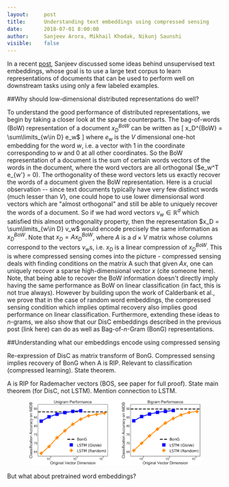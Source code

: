 ```yaml
---
layout:     post
title:      Understanding text embeddings using compressed sensing
date:       2018-07-01 8:00:00
author:     Sanjeev Arora, Mikhail Khodak, Nikunj Saunshi
visible:    false
---
```


In a recent [post](LINK), Sanjeev discussed some ideas behind unsupervised text embeddings, whose goal is to use a large text corpus to learn representations of documents that can be used to perform well on downstream tasks using only a few labeled examples.

##Why should low-dimensional distributed representations do well?

To understand the good performance of distributed representations, we begin by taking a closer look at the sparse counterparts.
The bag-of-words (BoW) representation of a document $x_D^{BoW}$ can be written as
\[
x_D^{BoW} = \sum\limits_{w\in D} e_w$
\]
where $e_w$ is the $V$ dimensional one-hot embedding for the word $w$, i.e. a vector with 1 in the coordinate corresponding to $w$ and 0 at all other coordinates.
So the BoW representation of a document is the sum of certain words vectors of the words in the document, where the word vectors are all orthogonal ($e_w^T e_{w'} = 0).
The orthogonality of these word vectors lets us exactly recover the words of a document given the BoW representation.
Here is a crucial observation -- since text documents typically have very few distinct words (much lesser than $V$), one could hope to use lower dimensionsal word vectors which are "almost orthogonal" and still be able to uniquely recover the words of a document.
So if we had word vectors $v_w \in \mathbb{R}^d$ which satisfied this almost orthogonality property, then the representation $x_D = \sum\limits_{w\in D} v_w$ would encode precisely the same information as $x_D^{BoW}$.
Note that $x_D = Ax_D^{BoW}$, where $A$ is a $d\times V$ matrix whose columns correspond to the vectors $v_w$s, i.e. $x_D$ is a linear compression of $x_D^{BoW}$.
This is where compressed sensing comes into the picture - compressed sensing deals with finding conditions on the matrix A such that given $Ax$, one can uniquely recover a sparse high-dimensional vector $x$ (cite someone here).
Note, that being able to recover the BoW information doesn't directly imply having the same performance as BoW on linear classification (in fact, this is not true always).
However by building upon the work of Calderbank et al., we prove that in the case of random word embeddings, the compressed sensing condition which implies optimal recovery also implies good performance on linear classification.
Furthermore, extending these ideas to $n$-grams, we also show that our DisC embeddings described in the previous post (link here) can do as well as Bag-of-$n$-Gram (BonG) representations.

##Understanding what our embeddings encode using compressed sensing

Re-expression of DisC as matrix transform of BonG.
Compressed sensing implies recovery of BonG when A is RIP.
Relevant to classification (compressed learning). State theorem.

A is RIP for Rademacher vectors (BOS, see paper for full proof).
State main theorem (for DisC, not LSTM).
Mention connection to LSTM.

<div style="text-align:center;">
<img src="/assets/imdbperf_uni_bi.svg" style="width:400px;" />
</div>

But what about pretrained word embeddings?
